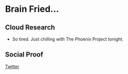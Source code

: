 <!-- This is a template you can use for quick progress days. It removes a lot of the steps we encourage you to share in the longer template 000-DAY-ARTICLE-LONG-TEMPLATE.MD-->

# Brain Fried...

## Cloud Research

- So tired. Just chilling with The Phoenix Project tonight.

## Social Proof

[Twitter](https://twitter.com/_notwaving/status/1336784929838014467?s=20)
